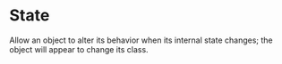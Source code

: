 # State

Allow an object to alter its behavior when its internal state changes; the object will appear to change its class.
